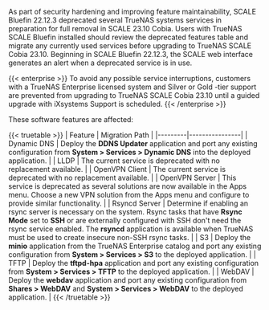 &NewLine;

As part of security hardening and improving feature maintainability, SCALE Bluefin 22.12.3 deprecated several TrueNAS systems services in preparation for full removal in SCALE 23.10 Cobia.
Users with TrueNAS SCALE Bluefin installed should review the deprecated features table and migrate any currently used services before upgrading to TrueNAS SCALE Cobia 23.10.
Beginning in SCALE Bluefin 22.12.3, the SCALE web interface generates an alert when a deprecated service is in use.

{{< enterprise >}}
To avoid any possible service interruptions, customers with a TrueNAS Enterprise licensed system and Silver or Gold -tier support are prevented from upgrading to TrueNAS SCALE Cobia 23.10 until a guided upgrade with iXsystems Support is scheduled.
{{< /enterprise >}}

These software features are affected:

{{< truetable >}}
| Feature | Migration Path |
|---------|----------------|
| Dynamic DNS | Deploy the **DDNS Updater** application and port any existing configuration from **System > Services > Dynamic DNS** into the deployed application. |
| LLDP | The current service is deprecated with no replacement available. |
| OpenVPN Client | The current service is deprecated with no replacement available. |
| OpenVPN Server | This service is deprecated as several solutions are now available in the Apps menu. Choose a new VPN solution from the Apps menu and configure to provide similar functionality. |
| Rsyncd Server | Determine if enabling an rsync server is necessary on the system. Rsync tasks that have **Rsync Mode** set to **SSH** or are externally configured with SSH don't need the rsync service enabled. The **rsyncd** application is available when TrueNAS must be used to create insecure non-SSH rsync tasks. |
| S3 | Deploy the **minio** application from the TrueNAS Enterprise catalog and port any existing configuration from **System > Services > S3** to the deployed application. |
| TFTP | Deploy the **tftpd-hpa** application and port any existing configuration from **System > Services > TFTP** to the deployed application. |
| WebDAV | Deploy the **webdav** application and port any existing configuration from **Shares > WebDAV** and **System > Services > WebDAV** to the deployed application. |
{{< /truetable >}}
